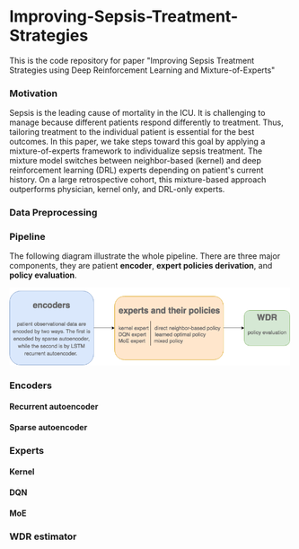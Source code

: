 # Improving-Sepsis-Treatment-Strategies
This is the code repository for paper "Improving Sepsis Treatment Strategies using Deep Reinforcement Learning and Mixture-of-Experts"

### Motivation
Sepsis is the leading cause of mortality in the ICU.  It is challenging to manage because different patients respond differently to treatment.  Thus, tailoring treatment to the individual patient is essential for the best outcomes.  In this paper, we take steps toward this goal by applying a mixture-of-experts framework to individualize sepsis treatment. The mixture model switches between neighbor-based (kernel) and deep reinforcement learning (DRL) experts depending on patient's current history.  On a large retrospective cohort, this mixture-based approach outperforms physician, kernel only, and DRL-only experts.

### Data Preprocessing

### Pipeline
The following diagram illustrate the whole pipeline. There are three major components, they are patient **encoder**, **expert policies derivation**, and **policy evaluation**.

<img src="/pipeline.png" width="500">


### Encoders

#### Recurrent autoencoder
#### Sparse autoencoder

### Experts

#### Kernel
#### DQN
#### MoE

### WDR estimator
